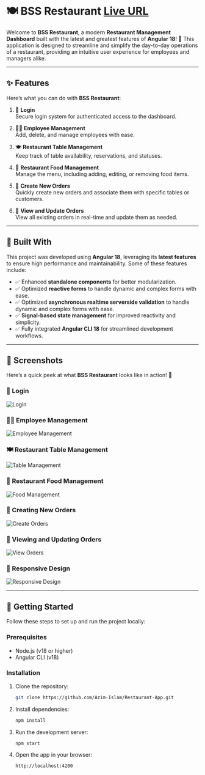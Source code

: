 # 🍽️ BSS Restaurant [Live URL](https://restaurant.azimdev.me/)

Welcome to **BSS Restaurant**, a modern **Restaurant Management Dashboard** built with the latest and greatest features of **Angular 18**! 🚀 This application is designed to streamline and simplify the day-to-day operations of a restaurant, providing an intuitive user experience for employees and managers alike. 

---

## ✨ Features

Here’s what you can do with **BSS Restaurant**:

1. 🔐 **Login**  
   Secure login system for authenticated access to the dashboard.

2. 🧑‍💼 **Employee Management**  
   Add, delete, and manage employees with ease.

3. 🍽️ **Restaurant Table Management**  
   Keep track of table availability, reservations, and statuses.

4. 🍔 **Restaurant Food Management**  
   Manage the menu, including adding, editing, or removing food items.

5. 🛒 **Create New Orders**  
   Quickly create new orders and associate them with specific tables or customers.

6. 📜 **View and Update Orders**  
   View all existing orders in real-time and update them as needed.

---

## 🔧 Built With 

This project was developed using **Angular 18**, leveraging its **latest features** to ensure high performance and maintainability. Some of these features include:

- ✅ Enhanced **standalone components** for better modularization.
- ✅ Optimized **reactive forms** to handle dynamic and complex forms with ease.
- ✅ Optimized **asynchronous realtime serverside validation** to handle dynamic and complex forms with ease.
- ✅ **Signal-based state management** for improved reactivity and simplicity.
- ✅ Fully integrated **Angular CLI 18** for streamlined development workflows.

---

## 📸 Screenshots

Here’s a quick peek at what **BSS Restaurant** looks like in action! 🎉

### 🔐 Login
![Login](https://i.ibb.co.com/fSGFyCM/1.png)

### 🧑‍💼 Employee Management
![Employee Management](https://i.ibb.co.com/123kC8X/2.png)

### 🍽️ Restaurant Table Management
![Table Management](https://i.ibb.co.com/m8KK7JX/3.png)

### 🍔 Restaurant Food Management
![Food Management](https://i.ibb.co.com/CwpYQjc/4.png==500x720)

### 🛒 Creating New Orders
![Create Orders](https://i.ibb.co.com/hWz4GvH/5.png)

### 📜 Viewing and Updating Orders
![View Orders](https://i.ibb.co.com/jLzfq9x/6.png)

### 📱 Responsive Design
![Responsive Design](https://i.ibb.co.com/dKjtpVG/7.png==500x720)


---

## 🚀 Getting Started

Follow these steps to set up and run the project locally:

### Prerequisites
- Node.js (v18 or higher)  
- Angular CLI (v18)  

### Installation

1. Clone the repository:
   ```bash
   git clone https://github.com/Azim-Islam/Restaurant-App.git
   ```
2. Install dependencies:
     ```bash
     npm install
     ```
3. Run the development server:
    ```bash
    npm start
    ```
5. Open the app in your browser:
     ```bash
     http://localhost:4200
     ```
